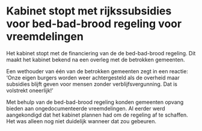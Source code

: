 # Kabinet stopt met rijkssubsidies voor bed-bad-brood regeling voor vreemdelingen

Het kabinet stopt met de financiering van de de bed-bad-brood regeling. Dit maakt het kabinet bekend na een overleg met de betrokken gemeenten.

Een wethouder van één van de betrokken gemeenten zegt in een reactie: ‘Onze eigen burgers worden weer achtergesteld als de overheid maar subsidies blijft geven voor mensen zonder verblijfsvergunning. Dat is volstrekt oneerlijk!’

Met behulp van de bed-bad-brood regeling konden gemeenten opvang bieden aan ongedocumenteerde vreemdelingen. Al eerder werd aangekondigd dat het kabinet plannen had om de regeling af te schaffen. Het was alleen nog niet duidelijk wanneer dat zou gebeuren. 
